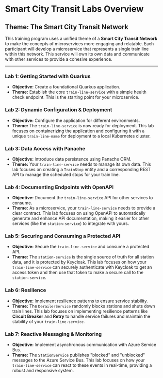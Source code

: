 # Smart City Transit Labs Overview

## Theme: The Smart City Transit Network

This training program uses a unified theme of a **Smart City Transit Network** to make the concepts of microservices more engaging and relatable. Each participant will develop a microservice that represents a single train line within this network. This service will own its own data and communicate with other services to provide a cohesive experience.

---

### Lab 1: Getting Started with Quarkus

- **Objective:** Create a foundational Quarkus application.
- **Theme:** Establish the core `train-line-service` with a simple health check endpoint. This is the starting point for your microservice.

### Lab 2: Dynamic Configuration & Deployment

- **Objective:** Configure the application for different environments.
- **Theme:** The `train-line-service` is now ready for deployment. This lab focuses on containerizing the application and configuring it with a unique `train-line-name` for deployment to a local Kubernetes cluster.

### Lab 3: Data Access with Panache

- **Objective:** Introduce data persistence using Panache ORM.
- **Theme:** Your `train-line-service` needs to manage its own data. This lab focuses on creating a `TrainStop` entity and a corresponding REST API to manage the scheduled stops for your train line.

### Lab 4: Documenting Endpoints with OpenAPI

- **Objective:** Document the `train-line-service` API for other services to consume.
- **Theme:** As a microservice, your `train-line-service` needs to provide a clear contract. This lab focuses on using OpenAPI to automatically generate and enhance API documentation, making it easier for other services (like the `station-service`) to integrate with yours.

### Lab 5: Securing and Consuming a Protected API

- **Objective:** Secure the `train-line-service` and consume a protected API.
- **Theme:** The `station-service` is the single source of truth for all station data, and it is protected by Keycloak. This lab focuses on how your `train-line-service` can securely authenticate with Keycloak to get an access token and then use that token to make a secure call to the `station-service`.

### Lab 6: Resilience

- **Objective:** Implement resilience patterns to ensure service stability.
- **Theme:** The `DerailerService` randomly blocks stations and shuts down train lines. This lab focuses on implementing resilience patterns like **Circuit Breaker** and **Retry** to handle service failures and maintain the stability of your `train-line-service`.

### Lab 7: Reactive Messaging & Monitoring

- **Objective:** Implement asynchronous communication with Azure Service Bus.
- **Theme:** The `StationService` publishes "blocked" and "unblocked" messages to the Azure Service Bus. This lab focuses on how your `train-line-service` can react to these events in real-time, providing a robust and responsive system.
